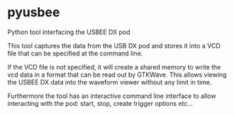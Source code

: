 # pyusbee
Python tool interfacing the USBEE DX pod

This tool captures the data from the USB DX pod and stores it into a VCD file that can be specified at the command line.

If the VCD file is not specified, it will create a shared memory to write the vcd data in a format that can be read out by GTKWave.  This allows viewing the USBEE DX data into the waveform viewer without any limit in time.

Furthermore the tool has an interactive command line interface to allow interacting with the pod: start, stop, create trigger options etc...

